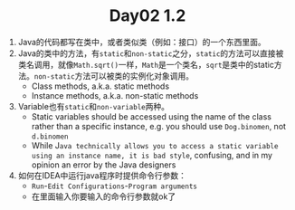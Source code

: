 <h1><center>Day02 1.2</center></h1>

1. Java的代码都写在类中，或者类似类（例如：接口）的一个东西里面。
2. Java的类中的方法，有`static`和`non-static`之分，`static`的方法可以直接被类名调用，就像`Math.sqrt()`一样，`Math`是一个类名，`sqrt`是类中的static方法。`non-static`方法可以被类的实例化对象调用。
   * Class methods, a.k.a. static methods
   * Instance methods, a.k.a. non-static methods
3. Variable也有`static`和`non-variable`两种。
   * Static variables should be accessed using the name of the class rather than a specific instance, e.g. you should use `Dog.binomen`, not `d.binomen`
   * While J`ava technically allows you to access a static variable using an instance name, it is bad style`, confusing, and in my opinion an error by the Java designers
4. 如何在IDEA中运行java程序时提供命令行参数：
   * `Run`-`Edit Configurations`-`Program arguments`
   * 在里面输入你要输入的命令行参数就ok了